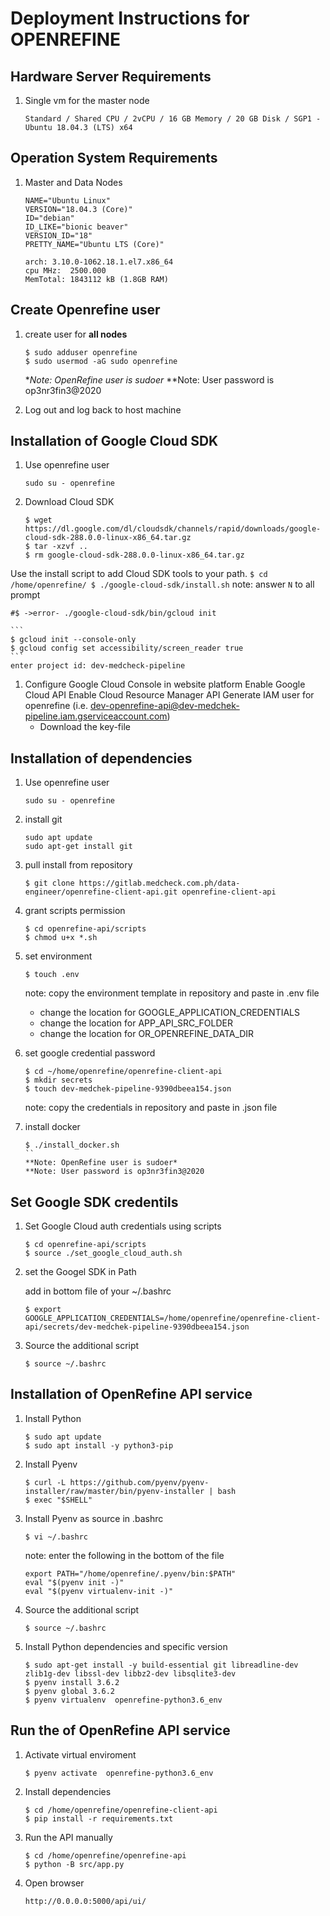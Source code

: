 # Deployment Instructions for OPENREFINE #

## Hardware Server Requirements ##
1. Single vm for the master node 
    ```
    Standard / Shared CPU / 2vCPU / 16 GB Memory / 20 GB Disk / SGP1 - Ubuntu 18.04.3 (LTS) x64
    ```

## Operation System Requirements ##
1. Master and Data Nodes
    ```
    NAME="Ubuntu Linux"
    VERSION="18.04.3 (Core)"
    ID="debian"
    ID_LIKE="bionic beaver"
    VERSION_ID="18"
    PRETTY_NAME="Ubuntu LTS (Core)"

    arch: 3.10.0-1062.18.1.el7.x86_64
    cpu MHz:  2500.000 
    MemTotal: 1843112 kB (1.8GB RAM)
    ```


## Create Openrefine user ##

1. create user for **all nodes**
    ```
    $ sudo adduser openrefine 
    $ sudo usermod -aG sudo openrefine 
    ```
    **Note: OpenRefine user is sudoer*
    **Note: User password is op3nr3fin3@2020

1. Log out and log back to host machine


## Installation of Google Cloud SDK ##

1. Use openrefine user
    ```
    sudo su - openrefine
    ```

1. Download Cloud SDK
    ```
    $ wget https://dl.google.com/dl/cloudsdk/channels/rapid/downloads/google-cloud-sdk-288.0.0-linux-x86_64.tar.gz 
    $ tar -xzvf ..
    $ rm google-cloud-sdk-288.0.0-linux-x86_64.tar.gz  
    ```

Use the install script to add Cloud SDK tools to your path.
    ```
    $ cd /home/openrefine/
    $ ./google-cloud-sdk/install.sh
    ```
    note: answer `N` to all prompt

    #$ ->error- ./google-cloud-sdk/bin/gcloud init 

    ```
    $ gcloud init --console-only
    $ gcloud config set accessibility/screen_reader true
    ```
    enter project id: dev-medcheck-pipeline

1. Configure Google Cloud Console in website platform
    Enable Google Cloud API
    Enable Cloud Resource Manager API
    Generate IAM user for openrefine (i.e. dev-openrefine-api@dev-medchek-pipeline.iam.gserviceaccount.com)
    - Download the key-file


## Installation of  dependencies ##
   
1. Use openrefine user
    ```
    sudo su - openrefine
    ```

1. install git
    ```
    sudo apt update
    sudo apt-get install git
    ```

1. pull install from repository 
    ```
    $ git clone https://gitlab.medcheck.com.ph/data-engineer/openrefine-client-api.git openrefine-client-api
    ```

1. grant scripts permission 
    ```
    $ cd openrefine-api/scripts
    $ chmod u+x *.sh
    ```

1. set environment
    ```
    $ touch .env
    ```
    note: copy the environment template in repository and paste in .env file
    - change the location for GOOGLE_APPLICATION_CREDENTIALS
    - change the location for APP_API_SRC_FOLDER 
    - change the location for OR_OPENREFINE_DATA_DIR 

1. set google credential password
    ```
    $ cd ~/home/openrefine/openrefine-client-api
    $ mkdir secrets
    $ touch dev-medchek-pipeline-9390dbeea154.json
    ```
    note: copy the credentials in repository and paste in .json file

1. install docker
    ```
    $ ./install_docker.sh
    ``    
    **Note: OpenRefine user is sudoer*
    **Note: User password is op3nr3fin3@2020

## Set Google SDK credentils ##

1. Set Google Cloud auth credentials using scripts 
    ```
    $ cd openrefine-api/scripts
    $ source ./set_google_cloud_auth.sh
    ```

1. set the Googel SDK in Path 

    add in bottom file of your ~/.bashrc
    ```
    $ export GOOGLE_APPLICATION_CREDENTIALS=/home/openrefine/openrefine-client-api/secrets/dev-medchek-pipeline-9390dbeea154.json
    ```
1. Source the additional script
    ```
    $ source ~/.bashrc
    ```

## Installation of OpenRefine API service ##

1. Install Python 
    ```
    $ sudo apt update
    $ sudo apt install -y python3-pip
    ```

1. Install Pyenv 
    ```
    $ curl -L https://github.com/pyenv/pyenv-installer/raw/master/bin/pyenv-installer | bash
    $ exec "$SHELL"
    ```

1. Install Pyenv as source in .bashrc
    ```
    $ vi ~/.bashrc
    ```
    note: enter the following in the bottom of the file

    ```
    export PATH="/home/openrefine/.pyenv/bin:$PATH"
    eval "$(pyenv init -)"
    eval "$(pyenv virtualenv-init -)"
    ```

1. Source the additional script
    ```
    $ source ~/.bashrc
    ```

1. Install Python dependencies and specific version 
    ```
    $ sudo apt-get install -y build-essential git libreadline-dev zlib1g-dev libssl-dev libbz2-dev libsqlite3-dev
    $ pyenv install 3.6.2
    $ pyenv global 3.6.2                 
    $ pyenv virtualenv  openrefine-python3.6_env
    ```


## Run the of OpenRefine API service ##
1. Activate virtual enviroment 
    ```
    $ pyenv activate  openrefine-python3.6_env
    ```

1. Install dependencies
    ```
    $ cd /home/openrefine/openrefine-client-api
    $ pip install -r requirements.txt
    ```

1. Run the API manually 
    ```
    $ cd /home/openrefine/openrefine-api
    $ python -B src/app.py
    ```


1. Open browser
    ```
    http://0.0.0.0:5000/api/ui/
    ```
